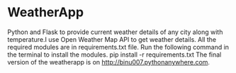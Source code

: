 # WeatherApp
Python and Flask to provide current weather details of any city along with temperature.I use Open Weather Map API to get weather details.
All the required modules are in requirements.txt file.
Run the following command in the terminal to install the modules.
pip install -r requirements.txt
The final version of the weatherapp is on http://binu007.pythonanywhere.com.
